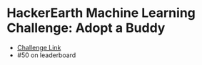 # HackerEarth Machine Learning Challenge: Adopt a Buddy

* [Challenge Link](https://www.hackerearth.com/challenges/competitive/hackerearth-machine-learning-challenge-pet-adoption/)
* #50 on leaderboard